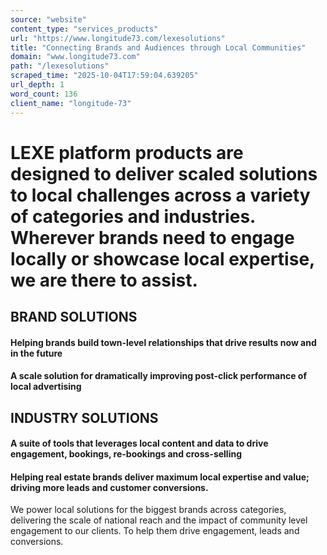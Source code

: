 ```yaml
---
source: "website"
content_type: "services_products"
url: "https://www.longitude73.com/lexesolutions"
title: "Connecting Brands and Audiences through Local Communities"
domain: "www.longitude73.com"
path: "/lexesolutions"
scraped_time: "2025-10-04T17:59:04.639205"
url_depth: 1
word_count: 136
client_name: "longitude-73"
---
```


# LEXE platform products are designed to deliver scaled solutions to local challenges across a variety of categories and industries. Wherever brands need to engage locally or showcase local expertise, we are there to assist.

## BRAND SOLUTIONS

#### Helping brands build town-level relationships that drive results now and in the future

#### A scale solution for dramatically improving post-click performance of local advertising

## INDUSTRY SOLUTIONS

#### A suite of tools that leverages local content and data to drive engagement, bookings, re-bookings and cross-selling

#### Helping real estate brands deliver maximum local expertise and value; driving more leads and customer conversions.

We power local solutions for the biggest brands across categories, delivering the scale of national reach and the impact of community level engagement to our clients. To help them drive engagement, leads and conversions.